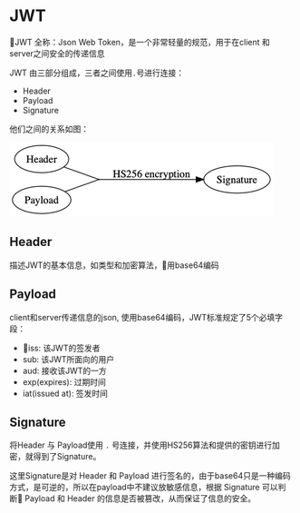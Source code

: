 # JWT 

JWT 全称：Json Web Token，是一个非常轻量的规范，用于在client 和 server之间安全的传递信息

JWT 由三部分组成，三者之间使用`.`号进行连接：

* Header
* Payload
* Signature

他们之间的关系如图：

![JWT](./../../assets/graphes/jwt.png)


## Header

描述JWT的基本信息，如类型和加密算法，用base64编码

## Payload

client和server传递信息的json, 使用base64编码，JWT标准规定了5个必填字段：

* iss: 该JWT的签发者
* sub: 该JWT所面向的用户
* aud: 接收该JWT的一方
* exp(expires): 过期时间
* iat(issued at): 签发时间

## Signature

将Header 与 Payload使用 `.` 号连接，并使用HS256算法和提供的密钥进行加密，就得到了Signature。

这里Signature是对 Header 和 Payload 进行签名的，由于base64只是一种编码方式，是可逆的，所以在payload中不建议放敏感信息，根据 Signature 可以判断 Payload 和 Header 的信息是否被篡改，从而保证了信息的安全。

